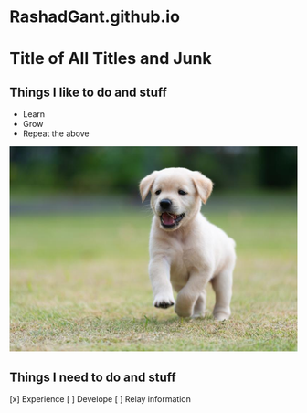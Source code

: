# RashadGant.github.io

# Title of All Titles and Junk


## Things I like to do and stuff

- Learn
- Grow
- Repeat the above

<img src="when-do-puppies-start-walking.jpg"/>

## Things I need to do and stuff

[x] Experience
[ ] Develope
[ ] Relay information
